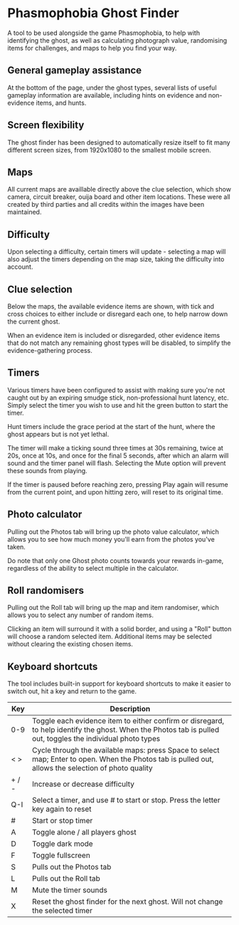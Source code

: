 # Phasmophobia Ghost Finder
A tool to be used alongside the game Phasmophobia, to help with identifying the ghost, as well as calculating photograph value, randomising items for challenges, and maps to help you find your way.

## General gameplay assistance
At the bottom of the page, under the ghost types, several lists of useful gameplay information are available, including hints on evidence and non-evidence items, and hunts.

## Screen flexibility
The ghost finder has been designed to automatically resize itself to fit many different screen sizes, from 1920x1080 to the smallest mobile screen.

## Maps
All current maps are availlable directly above the clue selection, which show camera, circuit breaker, ouija board and other item locations. These were all created by third parties and all credits within the images have been maintained.

## Difficulty
Upon selecting a difficulty, certain timers will update - selecting a map will also adjust the timers depending on the map size, taking the difficulty into account.

## Clue selection
Below the maps, the available evidence items are shown, with tick and cross choices to either include or disregard each one, to help narrow down the current ghost.

When an evidence item is included or disregarded, other evidence items that do not match any remaining ghost types will be disabled, to simplify the evidence-gathering process.

## Timers
Various timers have been configured to assist with making sure you're not caught out by an expiring smudge stick, non-professional hunt latency, etc. Simply select the timer you wish to use and hit the green button to start the timer.

Hunt timers include the grace period at the start of the hunt, where the ghost appears but is not yet lethal.

The timer will make a ticking sound three times at 30s remaining, twice at 20s, once at 10s, and once for the final 5 seconds, after which an alarm will sound and the timer panel will flash. Selecting the Mute option will prevent these sounds from playing.

If the timer is paused before reaching zero, pressing Play again will resume from the current point, and upon hitting zero, will reset to its original time.

## Photo calculator
Pulling out the Photos tab will bring up the photo value calculator, which allows you to see how much money you'll earn from the photos you've taken.

Do note that only one Ghost photo counts towards your rewards in-game, regardless of the ability to select multiple in the calculator.

## Roll randomisers
Pulling out the Roll tab will bring up the map and item randomiser, which allows you to select any number of random items.

Clicking an item will surround it with a solid border, and using a "Roll" button will choose a random selected item. Additional items may be selected without clearing the existing chosen items.

## Keyboard shortcuts
The tool includes built-in support for keyboard shortcuts to make it easier to switch out, hit a key and return to the game.

| Key   | Description                                                                                                                                                 |
|-------|-------------------------------------------------------------------------------------------------------------------------------------------------------------|
| 0-9   | Toggle each evidence item to either confirm or disregard, to help identify the ghost. When the Photos tab is pulled out, toggles the individual photo types |
| < >   | Cycle through the available maps: press Space to select map; Enter to open. When the Photos tab is pulled out, allows the selection of photo quality        |
| + / - | Increase or decrease difficulty                                                                                                                             |
| Q-I   | Select a timer, and use # to start or stop. Press the letter key again to reset                                                                             |
| #     | Start or stop timer                                                                                                                                         |
| A     | Toggle alone / all players ghost                                                                                                                            |
| D     | Toggle dark mode                                                                                                                                            |
| F     | Toggle fullscreen                                                                                                                                           |
| S     | Pulls out the Photos tab                                                                                                                                    |
| L     | Pulls out the Roll tab                                                                                                                                      |
| M     | Mute the timer sounds                                                                                                                                       |
| X     | Reset the ghost finder for the next ghost. Will not change the selected timer                                                                               | 

